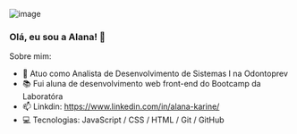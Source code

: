 ![image](https://user-images.githubusercontent.com/109031446/202922855-fd6d08ee-ef41-4768-a1ba-978839f5b5c2.png)

### Olá, eu sou a Alana! 👋

Sobre mim:

- 🔭 Atuo como Analista de Desenvolvimento de Sistemas I na Odontoprev
- 📚 Fui aluna de desenvolvimento web front-end do Bootcamp da Laboratóra
- 📫 Linkdin: https://www.linkedin.com/in/alana-karine/
- 💻 Tecnologias: JavaScript / CSS / HTML / Git / GitHub 
<!--
**AlanaK2/AlanaK2** is a ✨ _special_ ✨ repository because its `README.md` (this file) appears on your GitHub profile.

Here are some ideas to get you started:

- 🔭 I’m currently working on ...
- 🌱 I’m currently learning ...
- 👯 I’m looking to collaborate on ...
- 🤔 I’m looking for help with ...
- 💬 Ask me about ...
- 📫 How to reach me: ...
- 😄 Pronouns: ...
- ⚡ Fun fact: ...
-->
